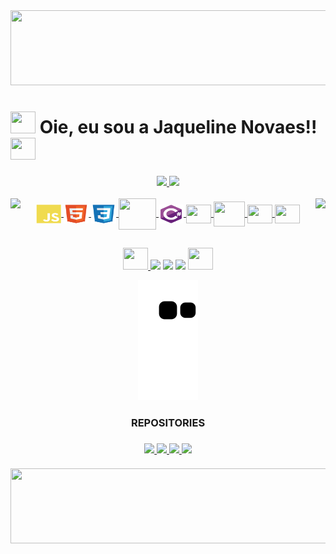 <img height="120" width="1120" src="https://user-images.githubusercontent.com/98557538/152580860-e178c645-42d9-4607-acd6-3be8d04affd0.gif"/>

# <img height="35" width="40" src="https://user-images.githubusercontent.com/98557538/152588563-927b4112-a6a9-498a-9662-418f655bbc53.png"> Oie, eu sou a Jaqueline Novaes!! <img height="35" width="40" src="https://user-images.githubusercontent.com/98557538/152588563-927b4112-a6a9-498a-9662-418f655bbc53.png"> 

<div align="center">
  <a href="https://github.com/JaquelineNovaes">
  <img height="165" src="https://github-readme-stats.vercel.app/api/top-langs/?username=JaquelineNovaes&layout=compact&langs_count=7&theme=nightowl"/>
  <img height="165" src="https://github-readme-stats.vercel.app/api?username=JaquelineNovaes&show_icons=true&theme=nightowl&include_all_commits=true&count_private=true"/>
</div>
  
<div align="center" style="display: inline_block"><br>
  <img align="left" height="140" src="https://user-images.githubusercontent.com/98557538/152570648-bf9098d2-5273-4db2-9f5e-dea7f8e431b7.png">
  <img align="center" height="30" width="40" src="https://raw.githubusercontent.com/devicons/devicon/master/icons/javascript/javascript-plain.svg">
  <img align="center" height="30" width="40" src="https://raw.githubusercontent.com/devicons/devicon/master/icons/html5/html5-original.svg">
  <img align="center" height="30" width="40" src="https://raw.githubusercontent.com/devicons/devicon/master/icons/css3/css3-original.svg">
  <img align="center" height="50" width="60" src="https://cdn.jsdelivr.net/gh/devicons/devicon/icons/mysql/mysql-original-wordmark.svg" />
  <img align="center" height="30" width="40" src="https://raw.githubusercontent.com/devicons/devicon/master/icons/csharp/csharp-original.svg">
  <img align="center" height="30" width="40" src="https://cdn.jsdelivr.net/gh/devicons/devicon/icons/java/java-original.svg" />
  <img align="center" height="40" width="50" src="https://cdn.jsdelivr.net/gh/devicons/devicon/icons/php/php-original.svg" />
  <img align="center" height="30" width="40" src="https://cdn.jsdelivr.net/gh/devicons/devicon/icons/python/python-original.svg" />
  <img align="center" height="30" width="40" src="https://cdn.jsdelivr.net/gh/devicons/devicon/icons/cplusplus/cplusplus-original.svg" />
  <img align="right" height="140" src="https://user-images.githubusercontent.com/98557538/152552777-20ed3566-9f38-4920-8739-00d9de34de1d.gif">
</div>
  
  ## 
 
<div align="center"> 
  <img height="35" width="40" src="https://user-images.githubusercontent.com/98557538/152588600-3c69e7f6-9a53-4b1d-a65d-48943f68bef7.png">
  <a href = "mailto:jaquelinenovaes475@gmail.com"><img src="https://img.shields.io/badge/-Gmail-%23333?style=for-the-badge&logo=gmail&logoColor=white" target="_blank"></a>
  <a href="https://www.linkedin.com/in/jaqueline-novaes-96753122b" target="_blank"><img src="https://img.shields.io/badge/-LinkedIn-%230077B5?style=for-the-badge&logo=linkedin&logoColor=white" target="_blank"></a> 
  <a href="https://api.whatsapp.com/send?phone=5511933452001&text=Oie%2C%20eu%20sou%20a%20Jaqueline%20Novaes!%20" target="_blank"><img src="https://img.shields.io/badge/WhatsApp-25D366?style=for-the-badge&logo=whatsapp&logoColor=white" target="_blank"></a> 
  <img height="35" width="40" src="https://user-images.githubusercontent.com/98557538/152588541-5d43e868-b349-4f87-b0ac-056dea126508.png">

  ![Snake animation](https://github.com/JaquelineNovaes/JaquelineNovaes/blob/output/github-contribution-grid-snake.svg)
 </div>
 
 <h3 align="center">REPOSITORIES<h3>
<div align="center">
  <a href="https://github.com/JaquelineNovaes/JaquelineNovaes" title="Profile">
    <img width="400" src="https://github-readme-stats.vercel.app/api/pin/?username=JaquelineNovaes&repo=JaquelineNovaes&theme=nightowl">
  </a>
  <a href="https://github.com/JaquelineNovaes/JaquelineNovaes" title="Profile">
    <img width="400" src="https://github-readme-stats.vercel.app/api/pin/?username=JaquelineNovaes&repo=JaquelineNovaes&theme=nightowl">
  </a>
  <a href="https://github.com/JaquelineNovaes/JaquelineNovaes" title="Profile">
    <img width="400" src="https://github-readme-stats.vercel.app/api/pin/?username=JaquelineNovaes&repo=JaquelineNovaes&theme=nightowl">
  </a>
  <a href="https://github.com/JaquelineNovaes/JaquelineNovaes" title="Profile">
    <img width="400" src="https://github-readme-stats.vercel.app/api/pin/?username=JaquelineNovaes&repo=JaquelineNovaes&theme=nightowl">
  </a>
</div>
  
<br>
 <div align="center">
   <img height="120" width="1120" src="https://user-images.githubusercontent.com/98557538/152582117-db099c2f-332b-49d4-9ba5-d61b724e6d04.gif"/> 
</div>
